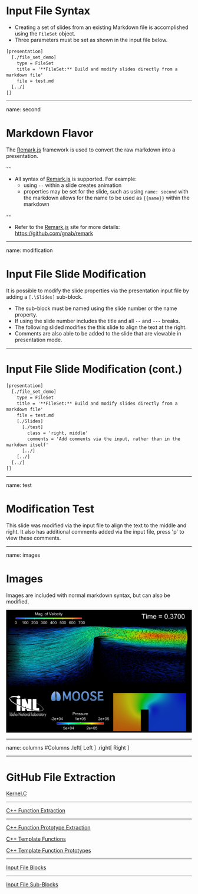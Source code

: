 # Input File Syntax
* Creating a set of slides from an existing Markdown file is accomplished using the `FileSet` object.
* Three parameters must be set as shown in the input file below.

```text
[presentation]
  [./file_set_demo]
    type = FileSet
    title = '**FileSet:** Build and modify slides directly from a markdown file'
    file = test.md
  [../]
[]
```


---
name: second

# Markdown Flavor
The [Remark.js](http://remarkjs.com) framework is used to convert the raw markdown into a presentation.

--
* All syntax of [Remark.js](http://remarkjs.com) is supported. For example:
  - using `--` within a slide creates animation
  - properties may be set for the slide, such as using `name: second` with the markdown allows for the
    name to be used as `{{name}}` within the markdown

--
* Refer to the [Remark.js](http://remarkjs.com) site for more details: https://github.com/gnab/remark

---
name: modification
# Input File Slide Modification
It is possible to modify the slide properties via the presentation input file by adding a `[.\Slides]` sub-block.
* The sub-block must be named using the slide number or the name property.
* If using the slide number includes the title and all  `--` and `---` breaks.
* The following slided modifies the this slide to align the text at the right.
* Comments are also able to be added to the slide that are viewable in presentation mode.

---
# Input File Slide Modification (cont.)
```text
[presentation]
  [./file_set_demo]
    type = FileSet
    title = '**FileSet:** Build and modify slides directly from a markdown file'
    file = test.md
    [./Slides]
      [./test]
        class = 'right, middle'
        comments = 'Add comments via the input, rather than in the markdown itself'
      [../]
    [../]
  [../]
[]
```

---
name: test
# Modification Test
This slide was modified via the input file to align the text to the middle and right. It also has
additional comments added via the input file, press 'p' to view these comments.

---
name: images
# Images
Images are included with normal markdown syntax, but can also be modified.

![A an image caption](example_01.png)

---
name: columns
#Columns
.left[
Left
]
.right[
Right
]

---
# GitHub File Extraction

[Kernel.C](https://github.com/idaholab/moose/blob/devel/framework/src/kernels/Kernel.C)

---

[C++ Function Extraction](https://github.com/idaholab/moose/blob/devel/framework/src/kernels/Kernel.C#computeResidual)

---

[C++ Function Prototype Extraction](https://github.com/idaholab/moose/blob/devel/framework/include/kernels/Kernel.h#computeOffDiagJacobian)

[C++ Template Functions](https://github.com/idaholab/moose/blob/devel/framework/include/materials/Material.h#Material::getMaterialProperty)

[C++ Template Function Prototypes](https://github.com/idaholab/moose/blob/devel/framework/include/materials/Material.h#getMaterialProperty)

---

[Input File Blocks](https://github.com/idaholab/moose/blob/devel/test/tests/adaptivity/initial_adapt/initial_adapt.i#Kernels)

---

[Input File Sub-Blocks](https://github.com/idaholab/moose/blob/devel/test/tests/adaptivity/initial_marker/initial_marker.i#Markers)